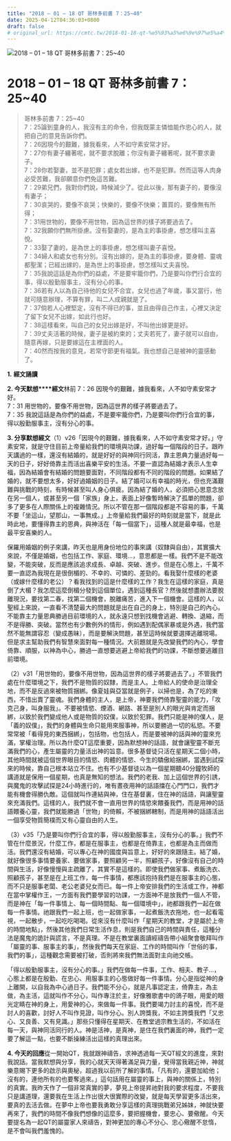 ```yaml
---
title: "2018 – 01 – 18 QT 哥林多前書 7：25~40"
date: 2025-04-12T04:36:03+0800
draft: false
# original_url: https://cmtc.tw/2018-01-18-qt-%e5%93%a5%e6%9e%97%e5%a4%9a%e5%89%8d%e6%9b%b8-7%ef%bc%9a2540
---
```


![2018 – 01 – 18 QT 哥林多前書 7：25\~40](/images/qt.jpg   "2018 – 01 – 18 QT 哥林多前書 7：25\~40")

# 2018 – 01 – 18 QT 哥林多前書 7：25\~40

> 哥林多前書 7：25\~40  
> 7：25論到童身的人，我沒有主的命令，但我既蒙主憐恤能作忠心的人，就把自己的意見告訴你們。  
> 7：26因現今的艱難，據我看來，人不如守素安常才好。  
> 7：27你有妻子纏著呢，就不要求脫離；你沒有妻子纏著呢，就不要求妻子。  
> 7：28你若娶妻，並不是犯罪；處女若出嫁，也不是犯罪。然而這等人肉身必受苦難，我卻願意你們免這苦難。  
> 7：29弟兄們，我對你們說，時候減少了。從此以後，那有妻子的，要像沒有妻子；  
> 7：30哀哭的，要像不哀哭；快樂的，要像不快樂；置買的，要像無有所得；  
> 7：31用世物的，要像不用世物，因為這世界的樣子將要過去了。  
> 7：32我願你們無所掛慮。沒有娶妻的，是為主的事掛慮，想怎樣叫主喜悅。  
> 7：33娶了妻的，是為世上的事掛慮，想怎樣叫妻子喜悅。  
> 7：34婦人和處女也有分別。沒有出嫁的，是為主的事掛慮，要身體、靈魂都聖潔；已經出嫁的，是為世上的事掛慮，想怎樣叫丈夫喜悅。  
> 7：35我說這話是為你們的益處，不是要牢籠你們，乃是要叫你們行合宜的事，得以殷勤服事主，沒有分心的事。  
> 7：36若有人以為自己待他的女兒不合宜，女兒也過了年歲，事又當行，他就可隨意辦理，不算有罪，叫二人成親就是了。  
> 7：37倘若人心裡堅定，沒有不得已的事，並且由得自己作主，心裡又決定了留下女兒不出嫁，如此行也好。  
> 7：38這樣看來，叫自己的女兒出嫁是好，不叫他出嫁更是好。  
> 7：39丈夫活著的時候，妻子是被約束的；丈夫若死了，妻子就可以自由，隨意再嫁，只是要嫁這在主裡面的人。  
> 7：40然而按我的意見，若常守節更有福氣。我也想自己是被神的靈感動了。

**1.** **經文誦讀**

**2. 今天默想****經文**林前 7：26 因現今的艱難，據我看來，人不如守素安常才好。  
7：31 用世物的，要像不用世物，因為這世界的樣子將要過去了。  
7：35 我說這話是為你們的益處，不是要牢籠你們，乃是要叫你們行合宜的事，得以殷勤服事主，沒有分心的事。

**3. 分享默想經文**（1）v26「因現今的艱難，據我看來，人不如守素安常才好。」守素安常，就是守住目前上帝量給我們的環境與功課，過好每一個階段的日子。跟昨天講過的一樣，還沒有結婚的，就是好好的與神同行同活，靠主恩典力量過好每一天的日子，好好倚靠主而活出喜樂平安的生活。不要一直認為結婚才表示人生幸福，因為結婚會有結婚的問題要面對，不同階段都有不同的階段的問題。如果結了婚的，就不要想太多，好好過婚姻的日子。結了婚可以有幸福的時光，但也充滿艱難與挑戰的時刻，有時候甚至叫人身心俱疲。因為結了婚的人，必須把心思意念放在另一個人，或甚至另一個「家族」身上，表面上好像暫時解決了孤單的問題，卻多了更多在人際關係上的複雜情況。所以不管在那一個階段都是不容易的事，千萬不要「坐這山，望那山，一事無成。」上帝量給我們最好的時刻就是當下，就是此時此地，要懂得靠主的恩典，與神活在「每一個當下」，這種人就是最幸福，也是最平安喜樂的人。

保羅用婚姻的例子來講，昨天也是用身份地位的事來講（奴隸與自由），其實擴大來說，不僅是婚姻，也包括工作、家庭、環境…，意思都是一樣。我們不是不能改變，不能突破，反而是應該追求成長、卓越、突破、進步。但是在心態上，千萬不要一直認為我現在是很倒楣的、不幸的、可憐的、差勁的。看我娶什麼樣的老婆（或嫁什麼樣的老公）？看我找到的這是什麼樣的工作？我生在這樣的家庭，真是倒了大楣？我怎麼這麼倒楣分發到這個單位，遇到這種長官？然後就想盡辦法要脫離現況，要找第二春，找第二個機會，脫離痛苦，進入下一個機會。這樣的人，以聖經上來說，一直看不清楚最大的問題就是出在自己的身上，特別是自己的內心。不能靠主力量恩典勝過目前環境的人，就永遠只想到找機會逃避、轉換、退縮，而不是得勝、突破。當然也有少數例外的情形，例如遇到配偶家暴或是外遇，我們當然不能無謂容忍（變成愚昧），而是要解決問題，甚至這時候就要選擇逃離現場。但是求主幫助我們有智慧來面對每一種情況。大前題就是先改變我們的內心，學會倚靠、順服，以神為中心，勝過一直想要逃避上帝給我們的功課，不斷想要逃離目前環境。

（2）v31「用世物的，要像不用世物，因為這世界的樣子將要過去了。」不管我們處在什麼環境之下，我們不是物質的奴隸，而是主人。上帝給人的使命是治理全地，而不是反過來被物質捆綁。像夏娃與亞當就是例子，以掃也是，為了吃的東西，不惜出賣了靈魂。我們身體的主人，是上帝，神要我們倚靠聖靈的能力，「攻克己身，叫身服我」。不要被情慾、煙酒、網路、甚至是別人的眼光與肯定而捆綁，以致於我們變成他人或是物質的奴僕，以致於犯罪。我們只能是神的僕人，是「義的奴僕」，我們的身體與生命只能用來服事神，所以要勝過一切的私慾。不要常常被「看得見的東西捆綁」，包括物，也包括人，而是要被神的話與神的靈來充滿，掌權治理。所以為什麼QT這麼重要，因為默想神的話語，就會讓聖靈不斷充滿我們的心，產生屬靈的力量活出神的旨意。很多基督徒只活在星期天二個小時，其他時間就被這個世界眼目的情慾、肉體的情慾、今生的驕傲給捆綁，當遇到試探來的時候，靠自己根本站立不住。也有不少基督徒以為一個星期聽40分鐘牧師的講道就是保用一個星期，也真是無知的想法。我們的老我、加上這個世界的引誘，與魔鬼的攻擊試探是24小時進行的，唯有晝夜用神的話語擋在心門門口，我們才能有機會得勝仇敵。這個就叫作連結與神，住在基督裏，住在神的話語，與讓聖靈來充滿我們。這樣的人，我們就不會一直用世界的情慾來餵養我們，而是用神的話語餵養心靈，我們就能勝過「世物」的倚賴，不被捆綁轄制，而是用神的話語活出一個享受物質簡樸而又有心靈自由的人生。

（3）v35「乃是要叫你們行合宜的事，得以殷勤服事主，沒有分心的事。」我們不管在什麼景況，什麼工作，都是在服事主，也都是在倚靠主，也都是為主而做而活。我們還沒有結婚，可以專心在神的國度與旨意上，好好的來跟隨主。結了婚，就好像很多事情要養家、要做家事，要照顧另一半，照顧孩子，好像沒有自己的時間與生活，好像慢慢與主疏離了，其實不是這樣的。即使我們做家事、煮飯洗衣、照顧孩子，甚至是在上班工作，每一件事情，都應該抱持我們是在服事主的心態，而不只是服事老闆、老公老婆兒女而已。每一件上帝安排我們的生活或工作，神都在當中掌權作王，一方面有我們要學習的功課，一方面神不是放我們一個人不管，而是神在「每一件事情上、每一個時間點、每一個環境中」，祂都跟我們一起在做每一件事情。祂跟我們一起上班，也一起做家事，一起煮飯洗衣拖地，也一起看電視，一起散步，一起吃吃喝喝。從來沒有什麼叫作「星期天的教堂，才是屬於上帝的時間地點」，然後其他我們日常生活作息，則是我們自己的時間與責任，這種分法是魔鬼的詭計與謊言，不是真理。不是在教堂裏面讀經禱告帶小組聚會敬拜叫作「屬靈的事、服事主的事」，然後我們每天在家庭、工作的時間叫作「世俗的事，我們的事」，這種觀念需要被打破，否則將來我們無法面對主向祂交帳。

「得以殷勤服事主，沒有分心的事。」我們在做每一件事，工作、相夫、教子…，心態上都是在殷勤、在忠心、用服事主的心態做好每一件事情。分心是指從神的身上離開，以自我為中心過日子。我們能不分心，就是凡事認定主，倚靠主，為主做，為主活，這就叫作不分心，叫作專注於主，好像雅歌書中的鴿子眼，用愛的眼光定睛在神的身上，用愛神的心，來做每一件事。我們要竭力討主的喜悅，而不是討人的喜歡，討好人不叫作見證，叫作分心。別人誇獎我，不如主誇獎我們「又忠心、又良善、又有見識。」那些只懂得在星期天、在教堂過宗教生活的，不如活在每一天，與神同活同行的人。神是活神，是真神，是住在我們裏面的神，我們一定要了解這一點，也要不斷操練活出這樣的真理出來。

**4. 今天的回應**從一開始QT，我就跟神禱告，求神透過每一天QT經文的進度，來對我說話。當我默想與分享，我的心就天天得著滿足與力量，覺得當我親近神，神就樂意賜下更多的啟示與奧秘，超過我以前所了解的事情。「凡有的，還要加給他；沒有的，連他所有的也要奪過來。」這句話用在屬靈的事上，與神的關係上，特別的真實。我昨天作了一個非常真實的夢，夢見上帝提昇祂對我的要求程度，不要我只是講道理，還要我在生活上作出很大很實際的改變，就是每天學習更多活出來，要真的去活去做。在夢中上帝也要我勇敢分享這樣的真理挑戰弟兄姊妹，神就快要再來了，我們的時間不像我們想像的這麼多，要把握機會，要忠心、要儆醒。今天要提名為一起QT的屬靈家人來禱告，對神更加的專心不分心、忠心儆醒不怠惰，是不會叫我們羞愧的。